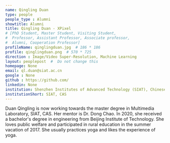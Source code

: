 ```yaml
---
name: Qingling Duan
type: people
people_type : Alumni
showtitle: Alumni
title: Qingling Duan - XPixel
# [PhD Student, Master Student, Visiting Student,
#  Professor, Assistant Professor, Associate professor,
#  Alumni, Cooperation Professor]
profileName: qinglingduan.jpg  # 186 * 186
profile: qinglingduan.png  # 570 * 725
direction : Image/Video Super-Resolution, Machine Learning
layout: peoplepost  #  Do not change this
homepage: None
email: ql.duan@siat.ac.cn
google : None
github : https://github.com/
linkedin: None
institution: Shenzhen Institutes of Advanced Technology (SIAT), Chinese Academy of Sciences (CAS)
institutionShort: SIAT, CAS
---
```


Duan Qingling is now working towards the master degree in Multimedia Laboratory, SIAT, CAS. Her mentor is Dr. Dong Chao. In 2020, she received a bachelor's degree in engineering from Beijing Institute of Technology. She loves public welfare and participated in rural education in the summer vacation of 2017. She usually practices yoga and likes the experience of yoga.


 

